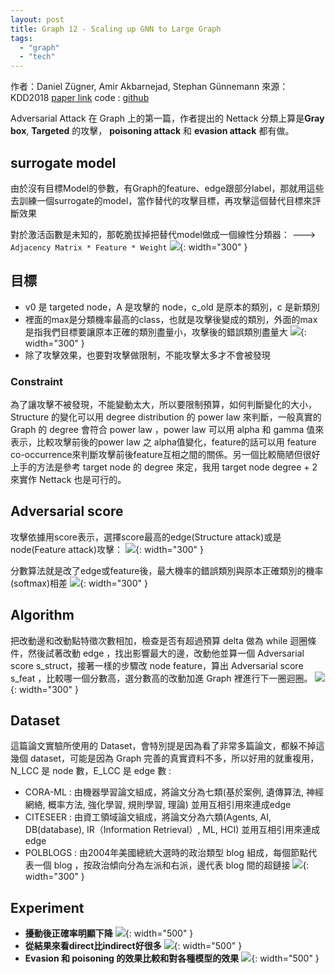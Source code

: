 ```yaml
---
layout: post
title: Graph 12 - Scaling up GNN to Large Graph 
tags: 
  - "graph" 
  - "tech"
---
```


作者：Daniel Zügner, Amir Akbarnejad, Stephan Günnemann
來源：KDD2018 [paper link](https://arxiv.org/abs/1805.07984)
code : [github](https://github.com/danielzuegner/nettack)

Adversarial Attack 在 Graph 上的第一篇，作者提出的 Nettack 分類上算是**Gray box**, **Targeted** 的攻擊， **poisoning attack** 和 **evasion attack** 都有做。

## surrogate model
由於沒有目標Model的參數，有Graph的feature、edge跟部分label，那就用這些去訓練一個surrogate的model，當作替代的攻擊目標，再攻擊這個替代目標來評斷效果

對於激活函數是未知的，那乾脆拔掉把替代model做成一個線性分類器：
---> `Adjacency Matrix * Feature * Weight`
![](https://i.imgur.com/xlemAZ9.png){: width="300" }

## 目標
- v0 是 targeted node，A 是攻擊的 node，c_old 是原本的類別，c 是新類別
- 裡面的max是分類機率最高的class，也就是攻擊後變成的類別，外面的max是指我們目標要讓原本正確的類別盡量小，攻擊後的錯誤類別盡量大
![](https://i.imgur.com/3gNLnFY.png){: width="300" }
- 除了攻擊效果，也要對攻擊做限制，不能攻擊太多才不會被發現

### Constraint
為了讓攻擊不被發現，不能變動太大，所以要限制預算，如何判斷變化的大小，Structure 的變化可以用 degree distribution 的 power law 來判斷，一般真實的 Graph 的 degree 會符合 power law ，power law 可以用 alpha 和 gamma 值來表示，比較攻擊前後的power law 之 alpha值變化，feature的話可以用 feature co-occurrence來判斷攻擊前後feature互相之間的關係。另一個比較簡陋但很好上手的方法是參考 target node 的 degree 來定，我用 target node degree + 2 來實作 Nettack 也是可行的。

## Adversarial score
攻擊依據用score表示，選擇score最高的edge(Structure attack)或是node(Feature attack)攻擊：
![](https://i.imgur.com/aQqXpAO.png){: width="300" }

分數算法就是改了edge或feature後，最大機率的錯誤類別與原本正確類別的機率(softmax)相差
![](https://i.imgur.com/Pic803L.png){: width="300" }

## Algorithm
把改動邊和改動點特徵次數相加，檢查是否有超過預算 delta 做為 while 迴圈條件，然後試著改動 edge ，找出影響最大的邊，改動他並算一個 Adversarial score s_struct，接著一樣的步驟改 node feature，算出 Adversarial score s_feat ，比較哪一個分數高，選分數高的改動加進 Graph 裡進行下一圈迴圈。
![](https://i.imgur.com/zx2vwm3.png){: width="300" }

## Dataset
這篇論文實驗所使用的 Dataset，會特別提是因為看了非常多篇論文，都躲不掉這幾個 dataset，可能是因為 Graph 完善的真實資料不多，所以好用的就重複用，N_LCC 是 node 數，E_LCC 是 edge 數 : 
- CORA-ML : 由機器學習論文組成，將論文分為七類(基於案例, 遺傳算法, 神經網絡, 概率方法, 強化學習, 規則學習, 理論) 並用互相引用來連成edge
- CITESEER : 由資工領域論文組成，將論文分為六類(Agents, AI, DB(database), IR（Information Retrieval）, ML, HCI) 並用互相引用來連成edge
- POLBLOGS : 由2004年美國總統大選時的政治類型 blog 組成，每個節點代表一個 blog ，按政治傾向分為左派和右派，邊代表 blog 間的超鏈接
![](https://i.imgur.com/6xnZ5LQ.png){: width="300" }


## Experiment
- **擾動後正確率明顯下降**
![](https://i.imgur.com/wavVSnK.png){: width="500" }
- **從結果來看direct比indirect好很多**
![](https://i.imgur.com/jQgvCad.png){: width="500" }
- **Evasion 和 poisoning 的效果比較和對各種模型的效果**
![](https://i.imgur.com/T36jo5D.png){: width="500" }



